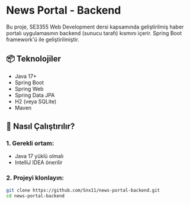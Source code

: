 # News Portal - Backend

Bu proje, SE3355 Web Development dersi kapsamında geliştirilmiş haber portalı uygulamasının backend (sunucu tarafı) kısmını içerir. Spring Boot framework'ü ile geliştirilmiştir.

## 📦 Teknolojiler

- Java 17+
- Spring Boot
- Spring Web
- Spring Data JPA
- H2 (veya SQLite)
- Maven

## 🚀 Nasıl Çalıştırılır?

### 1. Gerekli ortam:
- Java 17 yüklü olmalı
- IntelliJ IDEA önerilir

### 2. Projeyi klonlayın:
```bash
git clone https://github.com/Snx11/news-portal-backend.git
cd news-portal-backend
